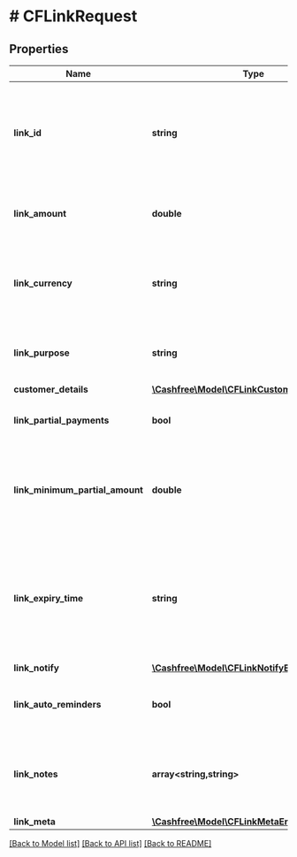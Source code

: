 # # CFLinkRequest

## Properties

Name | Type | Description | Notes
------------ | ------------- | ------------- | -------------
**link_id** | **string** | Unique Identifier (provided by merchant) for the Link. Alphanumeric and only - and _ allowed (50 character limit). Use this for other link-related APIs. |
**link_amount** | **double** | Amount to be collected using this link. Provide upto two decimals for paise. |
**link_currency** | **string** | Currency for the payment link. Default is INR. Contact care@cashfree.com to enable new currencies. |
**link_purpose** | **string** | A brief description for which payment must be collected. This is shown to the customer. |
**customer_details** | [**\Cashfree\Model\CFLinkCustomerDetailsEntity**](CFLinkCustomerDetailsEntity.md) |  |
**link_partial_payments** | **bool** | If \&quot;true\&quot;, customer can make partial payments for the link. | [optional]
**link_minimum_partial_amount** | **double** | Minimum amount in first installment that needs to be paid by the customer if partial payments are enabled. This should be less than the link_amount. | [optional]
**link_expiry_time** | **string** | Time after which the link expires. Customers will not be able to make the payment beyond the time specified here. You can provide them in a valid ISO 8601 time format. Default is 30 days. | [optional]
**link_notify** | [**\Cashfree\Model\CFLinkNotifyEntity**](CFLinkNotifyEntity.md) |  | [optional]
**link_auto_reminders** | **bool** | If \&quot;true\&quot;, reminders will be sent to customers for collecting payments. | [optional]
**link_notes** | **array<string,string>** | Key-value pair that can be used to store additional information about the entity. Maximum 5 key-value pairs | [optional]
**link_meta** | [**\Cashfree\Model\CFLinkMetaEntity**](CFLinkMetaEntity.md) |  | [optional]

[[Back to Model list]](../../README.md#models) [[Back to API list]](../../README.md#endpoints) [[Back to README]](../../README.md)
